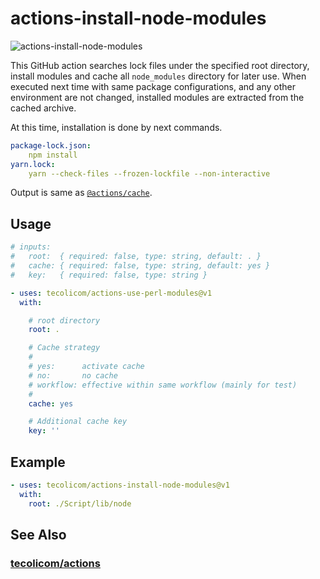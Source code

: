 # actions-install-node-modules

![actions-install-node-modules](https://github.com/tecolicom/actions-install-node-modules/actions/workflows/test.yml/badge.svg)

This GitHub action searches lock files under the specified root
directory, install modules and cache all `node_modules` directory for
later use.  When executed next time with same package configurations,
and any other environment are not changed, installed modules are
extracted from the cached archive.

At this time, installation is done by next commands.

```yaml
package-lock.json:
    npm install
yarn.lock:
    yarn --check-files --frozen-lockfile --non-interactive
```

Output is same as [`@actions/cache`](https://github.com/actions/cache).

## Usage

```yaml
# inputs:
#   root:  { required: false, type: string, default: . }
#   cache: { required: false, type: string, default: yes }
#   key:   { required: false, type: string }

- uses: tecolicom/actions-use-perl-modules@v1
  with:

    # root directory
    root: .

    # Cache strategy
    #
    # yes:      activate cache
    # no:       no cache
    # workflow: effective within same workflow (mainly for test)
    #
    cache: yes

    # Additional cache key
    key: ''
```

## Example

```yaml
- uses: tecolicom/actions-install-node-modules@v1
  with:
    root: ./Script/lib/node
```

## See Also

### [tecolicom/actions](https://github.com/tecolicom/actions)
